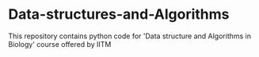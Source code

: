 # Data-structures-and-Algorithms
This repository contains python code for 'Data structure and Algorithms in Biology' course offered by IITM
